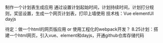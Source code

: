 制作一个计划表生成应用
通过设置计划起始时间，计划持续时间，计划打分规则，奖惩设置，生成一个网页计划表，打印上墙使用
技术栈：Vue elementUI dayjs

待定：做一个html的网页版应用 or 使用工程化的webpack开发？
8.25计划：搭建一个html网页，引入vue、element和dayjs，开通github仓库存储代码